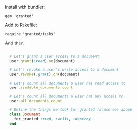Install with bundler:

    gem 'granted'

Add to Rakefile:

    require 'granted/tasks'

And then:

```ruby

  # Let's grant a user access to a document
  user.grant(:read).on(document)

  # Let's revoke a user's write access to a document
  user.revoke(:grant).on(document)

  # Let's count all documents a user has read access to
  user.readable_documents.count

  # Let's count all documents a user has any access to
  user.all_documents.count

  # Define the things we took for granted (scuse me) above
  class Document
    for_granted :read, :write, :destroy
  end
```
